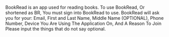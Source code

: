 BookRead is an app used for reading books. To use BookRead,
Or shortened as BR, You must sign into BookRead to use.
BookRead will ask you for your:
Email,
First and Last Name,
Middle Name (OPTIONAL),
Phone Number,
Device You Are Using The Application On,
And A Reason To Join
Please input the things that do not say optional.
